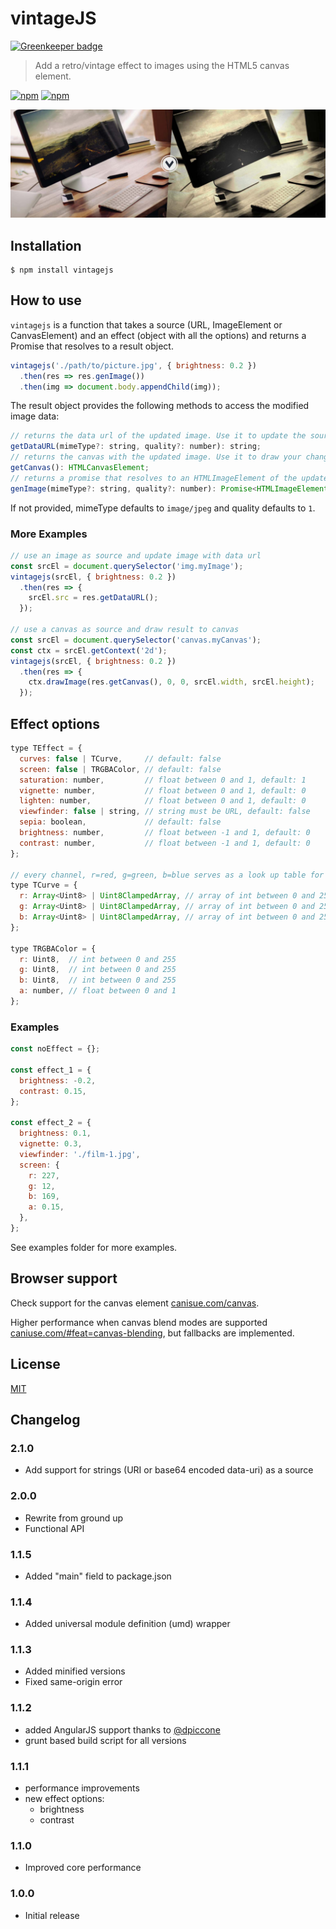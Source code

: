 # vintageJS

[![Greenkeeper badge](https://badges.greenkeeper.io/rendro/vintageJS.svg)](https://greenkeeper.io/)
> Add a retro/vintage effect to images using the HTML5 canvas element.


[![npm](https://img.shields.io/npm/v/vintagejs.svg?style=flat-square)]()
[![npm](https://img.shields.io/npm/l/vintagejs.svg?style=flat-square)]()

![](header.jpg)

## Installation

```
$ npm install vintagejs
```


## How to use

`vintagejs` is a function that takes a source (URL, ImageElement or CanvasElement) and an effect (object with all the options) and returns a Promise that resolves to a result object.

```javascript
vintagejs('./path/to/picture.jpg', { brightness: 0.2 })
  .then(res => res.genImage())
  .then(img => document.body.appendChild(img));
```

The result object provides the following methods to access the modified image data:

```javascript
// returns the data url of the updated image. Use it to update the source of an existing image
getDataURL(mimeType?: string, quality?: number): string;
// returns the canvas with the updated image. Use it to draw your changes onto another canvas
getCanvas(): HTMLCanvasElement;
// returns a promise that resolves to an HTMLImageElement of the updated image
genImage(mimeType?: string, quality?: number): Promise<HTMLImageElement>;
```

If not provided, mimeType defaults to `image/jpeg` and quality defaults to `1`.

### More Examples

```javascript
// use an image as source and update image with data url
const srcEl = document.querySelector('img.myImage');
vintagejs(srcEl, { brightness: 0.2 })
  .then(res => {
    srcEl.src = res.getDataURL();
  });

// use a canvas as source and draw result to canvas
const srcEl = document.querySelector('canvas.myCanvas');
const ctx = srcEl.getContext('2d');
vintagejs(srcEl, { brightness: 0.2 })
  .then(res => {
    ctx.drawImage(res.getCanvas(), 0, 0, srcEl.width, srcEl.height);
  });
```

## Effect options

```javascript
type TEffect = {
  curves: false | TCurve,     // default: false
  screen: false | TRGBAColor, // default: false
  saturation: number,         // float between 0 and 1, default: 1
  vignette: number,           // float between 0 and 1, default: 0
  lighten: number,            // float between 0 and 1, default: 0
  viewfinder: false | string, // string must be URL, default: false
  sepia: boolean,             // default: false
  brightness: number,         // float between -1 and 1, default: 0
  contrast: number,           // float between -1 and 1, default: 0
};

// every channel, r=red, g=green, b=blue serves as a look up table for color mappings
type TCurve = {
  r: Array<Uint8> | Uint8ClampedArray, // array of int between 0 and 255, length of array === 256
  g: Array<Uint8> | Uint8ClampedArray, // array of int between 0 and 255, length of array === 256
  b: Array<Uint8> | Uint8ClampedArray, // array of int between 0 and 255, length of array === 256
};

type TRGBAColor = {
  r: Uint8,  // int between 0 and 255
  g: Uint8,  // int between 0 and 255
  b: Uint8,  // int between 0 and 255
  a: number, // float between 0 and 1
};
```

### Examples

```javascript
const noEffect = {};

const effect_1 = {
  brightness: -0.2,
  contrast: 0.15,
};

const effect_2 = {
  brightness: 0.1,
  vignette: 0.3,
  viewfinder: './film-1.jpg',
  screen: {
    r: 227,
    g: 12,
    b: 169,
    a: 0.15,
  },
};
```

See examples folder for more examples.

## Browser support
Check support for the canvas element [canisue.com/canvas](http://caniuse.com/canvas).

Higher performance when canvas blend modes are supported [caniuse.com/#feat=canvas-blending](http://caniuse.com/#feat=canvas-blending), but fallbacks are implemented.

## License

[MIT](http://www.opensource.org/licenses/mit-license.php)

## Changelog

### 2.1.0
* Add support for strings (URI or base64 encoded data-uri) as a source

### 2.0.0
* Rewrite from ground up
* Functional API

### 1.1.5
* Added "main" field to package.json

### 1.1.4
* Added universal module definition (umd) wrapper

### 1.1.3
* Added minified versions
* Fixed same-origin error

### 1.1.2
* added AngularJS support thanks to [@dpiccone](https://github.com/dpiccone)
* grunt based build script for all versions

### 1.1.1
* performance improvements
* new effect options:
    * brightness
    * contrast

### 1.1.0
* Improved core performance

### 1.0.0
* Initial release
